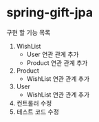 # spring-gift-jpa

구현 할 기능 목록

1. WishList
    - User 연관 관계 추가
    - Product 연관 관계 추가
2. Product
    - WishList 연관 관계 추가
3. User
    - WishList 연관 관계 추가
4. 컨트롤러 수정
5. 테스트 코드 수정
